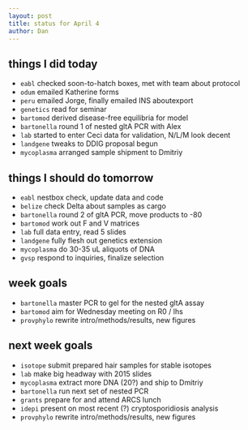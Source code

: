 ```yaml
---
layout: post
title: status for April 4
author: Dan
---
```


## things I did today
* `eabl` checked soon-to-hatch boxes, met with team about protocol
* `odum` emailed Katherine forms
* `peru` emailed Jorge, finally emailed INS aboutexport
* `genetics` read for seminar
* `bartomod` derived disease-free equilibria for model
* `bartonella` round 1 of nested gltA PCR with Alex
* `lab` started to enter Ceci data for validation, N/L/M look decent
* `landgene` tweaks to DDIG proposal begun
* `mycoplasma` arranged sample shipment to Dmitriy

## things I should do tomorrow
* `eabl` nestbox check, update data and code
* `belize` check Delta about samples as cargo
* `bartonella` round 2 of gltA PCR, move products to -80
* `bartomod` work out F and V matrices
* `lab` full data entry, read 5 slides
* `landgene` fully flesh out genetics extension
* `mycoplasma` do 30-35 uL aliquots of DNA
* `gvsp` respond to inquiries, finalize selection

## week goals
* `bartonella` master PCR to gel for the nested gltA assay
* `bartomod` aim for Wednesday meeting on R0 / lhs
* `provphylo` rewrite intro/methods/results, new figures

## next week goals
* `isotope` submit prepared hair samples for stable isotopes
* `lab` make big headway with 2015 slides
* `mycoplasma` extract more DNA (20?) and ship to Dmitriy
* `bartonella` run next set of nested PCR
* `grants` prepare for and attend ARCS lunch
* `idepi` present on most recent (?) cryptosporidiosis analysis
* `provphylo` rewrite intro/methods/results, new figures

<i class='fa fa-code' style='color:pink'> </i>
